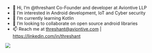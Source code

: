 - 👋 Hi, I’m @threshant Co-Founder and developer at Aviontive LLP
- 👀 I’m interested in Android development, IoT and Cyber security
- 🌱 I’m currently learning Kotlin
- 💞️ I’m looking to collaborate on open source android libraries 
- 📫 Reach me at threshant@aviontive.com | https://linkedin.com/in/threshant

![](https://komarev.com/ghpvc/?username=threshant&label= )

<!---
threshant/threshant is a ✨ special ✨ repository because its `README.md` (this file) appears on your GitHub profile.
You can click the Preview link to take a look at your changes.
--->
